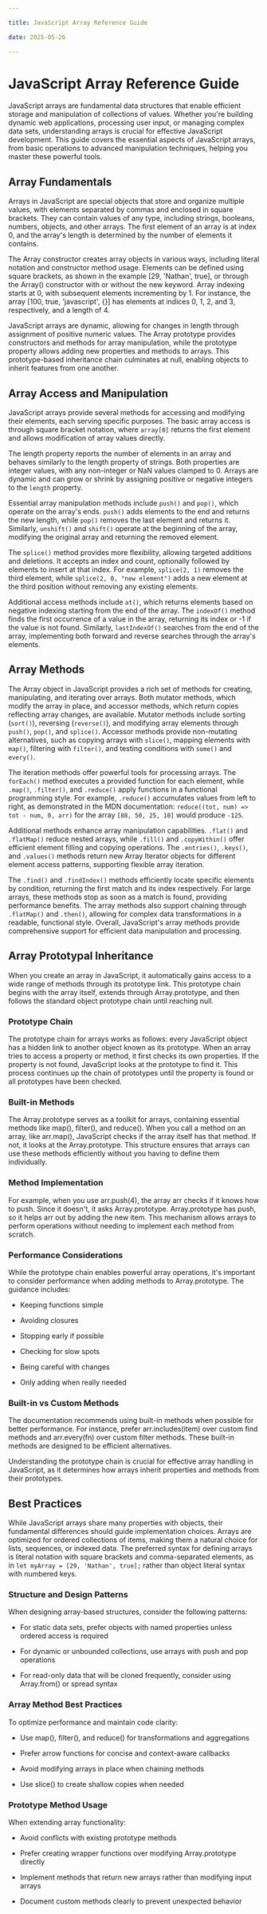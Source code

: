 ```yaml
---

title: JavaScript Array Reference Guide

date: 2025-05-26

---
```



# JavaScript Array Reference Guide

JavaScript arrays are fundamental data structures that enable efficient storage and manipulation of collections of values. Whether you're building dynamic web applications, processing user input, or managing complex data sets, understanding arrays is crucial for effective JavaScript development. This guide covers the essential aspects of JavaScript arrays, from basic operations to advanced manipulation techniques, helping you master these powerful tools.


## Array Fundamentals

Arrays in JavaScript are special objects that store and organize multiple values, with elements separated by commas and enclosed in square brackets. They can contain values of any type, including strings, booleans, numbers, objects, and other arrays. The first element of an array is at index 0, and the array's length is determined by the number of elements it contains.

The Array constructor creates array objects in various ways, including literal notation and constructor method usage. Elements can be defined using square brackets, as shown in the example [29, 'Nathan', true], or through the Array() constructor with or without the new keyword. Array indexing starts at 0, with subsequent elements incrementing by 1. For instance, the array [100, true, 'javascript', {}] has elements at indices 0, 1, 2, and 3, respectively, and a length of 4.

JavaScript arrays are dynamic, allowing for changes in length through assignment of positive numeric values. The Array prototype provides constructors and methods for array manipulation, while the prototype property allows adding new properties and methods to arrays. This prototype-based inheritance chain culminates at null, enabling objects to inherit features from one another.


## Array Access and Manipulation

JavaScript arrays provide several methods for accessing and modifying their elements, each serving specific purposes. The basic array access is through square bracket notation, where `array[0]` returns the first element and allows modification of array values directly.

The length property reports the number of elements in an array and behaves similarly to the length property of strings. Both properties are integer values, with any non-integer or NaN values clamped to 0. Arrays are dynamic and can grow or shrink by assigning positive or negative integers to the `length` property.

Essential array manipulation methods include `push()` and `pop()`, which operate on the array's ends. `push()` adds elements to the end and returns the new length, while `pop()` removes the last element and returns it. Similarly, `unshift()` and `shift()` operate at the beginning of the array, modifying the original array and returning the removed element.

The `splice()` method provides more flexibility, allowing targeted additions and deletions. It accepts an index and count, optionally followed by elements to insert at that index. For example, `splice(2, 1)` removes the third element, while `splice(2, 0, "new element")` adds a new element at the third position without removing any existing elements.

Additional access methods include `at()`, which returns elements based on negative indexing starting from the end of the array. The `indexOf()` method finds the first occurrence of a value in the array, returning its index or -1 if the value is not found. Similarly, `lastIndexOf()` searches from the end of the array, implementing both forward and reverse searches through the array's elements.


## Array Methods

The Array object in JavaScript provides a rich set of methods for creating, manipulating, and iterating over arrays. Both mutator methods, which modify the array in place, and accessor methods, which return copies reflecting array changes, are available. Mutator methods include sorting (`sort()`), reversing (`reverse()`), and modifying array elements through `push()`, `pop()`, and `splice()`. Accessor methods provide non-mutating alternatives, such as copying arrays with `slice()`, mapping elements with `map()`, filtering with `filter()`, and testing conditions with `some()` and `every()`.

The iteration methods offer powerful tools for processing arrays. The `forEach()` method executes a provided function for each element, while `.map()`, `.filter()`, and `.reduce()` apply functions in a functional programming style. For example, `.reduce()` accumulates values from left to right, as demonstrated in the MDN documentation: `reduce((tot, num) => tot - num, 0, arr)` for the array `[88, 50, 25, 10]` would produce `-125`.

Additional methods enhance array manipulation capabilities. `.flat()` and `.flatMap()` reduce nested arrays, while `.fill()` and `.copyWithin()` offer efficient element filling and copying operations. The `.entries()`, `.keys()`, and `.values()` methods return new Array Iterator objects for different element access patterns, supporting flexible array iteration.

The `.find()` and `.findIndex()` methods efficiently locate specific elements by condition, returning the first match and its index respectively. For large arrays, these methods stop as soon as a match is found, providing performance benefits. The array methods also support chaining through `.flatMap()` and `.then()`, allowing for complex data transformations in a readable, functional style. Overall, JavaScript's array methods provide comprehensive support for efficient data manipulation and processing.


## Array Prototypal Inheritance

When you create an array in JavaScript, it automatically gains access to a wide range of methods through its prototype link. This prototype chain begins with the array itself, extends through Array.prototype, and then follows the standard object prototype chain until reaching null.


### Prototype Chain

The prototype chain for arrays works as follows: every JavaScript object has a hidden link to another object known as its prototype. When an array tries to access a property or method, it first checks its own properties. If the property is not found, JavaScript looks at the prototype to find it. This process continues up the chain of prototypes until the property is found or all prototypes have been checked.


### Built-in Methods

The Array.prototype serves as a toolkit for arrays, containing essential methods like map(), filter(), and reduce(). When you call a method on an array, like arr.map(), JavaScript checks if the array itself has that method. If not, it looks at the Array.prototype. This structure ensures that arrays can use these methods efficiently without you having to define them individually.


### Method Implementation

For example, when you use arr.push(4), the array arr checks if it knows how to push. Since it doesn't, it asks Array.prototype. Array.prototype has push, so it helps arr out by adding the new item. This mechanism allows arrays to perform operations without needing to implement each method from scratch.


### Performance Considerations

While the prototype chain enables powerful array operations, it's important to consider performance when adding methods to Array.prototype. The guidance includes:

- Keeping functions simple

- Avoiding closures

- Stopping early if possible

- Checking for slow spots

- Being careful with changes

- Only adding when really needed


### Built-in vs Custom Methods

The documentation recommends using built-in methods when possible for better performance. For instance, prefer arr.includes(item) over custom find methods and arr.every(fn) over custom filter methods. These built-in methods are designed to be efficient alternatives.

Understanding the prototype chain is crucial for effective array handling in JavaScript, as it determines how arrays inherit properties and methods from their prototypes.


## Best Practices

While JavaScript arrays share many properties with objects, their fundamental differences should guide implementation choices. Arrays are optimized for ordered collections of items, making them a natural choice for lists, sequences, or indexed data. The preferred syntax for defining arrays is literal notation with square brackets and comma-separated elements, as in `let myArray = [29, 'Nathan', true];` rather than object literal syntax with numbered keys.


### Structure and Design Patterns

When designing array-based structures, consider the following patterns:

- For static data sets, prefer objects with named properties unless ordered access is required

- For dynamic or unbounded collections, use arrays with push and pop operations

- For read-only data that will be cloned frequently, consider using Array.from() or spread syntax


### Array Method Best Practices

To optimize performance and maintain code clarity:

- Use map(), filter(), and reduce() for transformations and aggregations

- Prefer arrow functions for concise and context-aware callbacks

- Avoid modifying arrays in place when chaining methods

- Use slice() to create shallow copies when needed


### Prototype Method Usage

When extending array functionality:

- Avoid conflicts with existing prototype methods

- Prefer creating wrapper functions over modifying Array.prototype directly

- Implement methods that return new arrays rather than modifying input arrays

- Document custom methods clearly to prevent unexpected behavior

